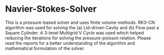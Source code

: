 # Navier-Stokes-Solver
This is a pressure-based solver and uses finite volume methods. RK3-CN algorithm was used for solving the (a) Lid-driven Cavity and (b) Flow past a Square Cylinder. A 3-level Multigrid V Cycle was used which helped reducing the iterations for solving the pressure-poisson relation.
Please read the reports for a better understanding of the algorithm and mathematical formulation of the solver.
